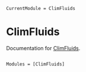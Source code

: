 ```@meta
CurrentModule = ClimFluids
```

# ClimFluids

Documentation for [ClimFluids](https://github.com/ClimFlows/ClimFluids.jl).

```@index
```

```@autodocs
Modules = [ClimFluids]
```
